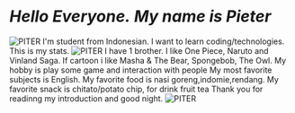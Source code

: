 # ***Hello Everyone.*** ***My name is Pieter***
![PITER](github-header-image.png)
I'm student from Indonesian.
I want to learn coding/technologies.
This is my stats.
![PITER](https://github-readme-stats.vercel.app/api?username=Piter&show_icons=true&theme=dark#gh-dark-mode-only)
I have 1 brother. I like One Piece, Naruto and Vinland Saga.
If cartoon i like Masha & The Bear, Spongebob, The Owl.
My hobby is play some game and interaction with people
My most favorite subjects is English.
My favorite food is nasi goreng,indomie,rendang.
My favorite snack is chitato/potato chip, for drink fruit tea
Thank you for readinng my introduction and good night.
![PITER](https://media.giphy.com/media/v1.Y2lkPTc5MGI3NjExOGJpaDkza2ZvbW9kM3JidWJqd213cXk5M3VlYW41bTFnZnRtZTVyOSZlcD12MV9naWZzX3NlYXJjaCZjdD1n/i2gyT0D0gBpiTAxRKj/giphy.gif)
